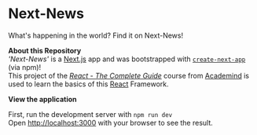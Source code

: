# Next-News

What's happening in the world? Find it on Next-News!

**About this Repository**<br />
_'Next-News'_ is a [Next.js](https://nextjs.org/) app and was bootstrapped with [`create-next-app`](https://github.com/vercel/next.js/tree/canary/packages/create-next-app) (via npm)!<br />
This project of the _[React - The Complete Guide](https://www.udemy.com/course/react-the-complete-guide-incl-redux/)_ course from [Academind](https://academind.com) is used to learn the basics of this [React](https://react.dev/) Framework.

**View the application**<br />

First, run the development server with `npm run dev`<br />
Open [http://localhost:3000](http://localhost:3000) with your browser to see the result.
